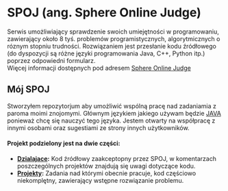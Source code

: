 # SPOJ (ang. Sphere Online Judge)
Serwis umożliwiający sprawdzenie swoich umiejętności w programowaniu, zawierający około 8 tyś. problemów programistycznych, algorytmicznych o róznym stopniu 
trudności. Rozwiązaniem jest przesłanie kodu źródłowego (do dyspozycji są różne języki programowania Java, C++, Python itp.) poprzez odpowiedni formularz.
<br> Więcej informacji dostępnych pod adresem [Sphere Online Judge](https://pl.spoj.com/) </br>

## Mój SPOJ
Stworzyłem repozytorjum aby umożliwić wspólną pracę nad zadaniamia z paroma moimi znojomymi. Głównym językiem jakiego używam będzie 
[JAVA](https://github.com/search?q=java) ponieważ chcę się nauczyć tego języka. Jestem otwarty na współpracę z innymi osobami oraz sugestiami ze strony 
innych użytkowników.
#### Projekt podzielony jest na dwie części:
- **[Dzialajace](https://github.com/adijot/SPOJ/tree/main/src/Dzialajace):** Kod źródłowy zaakceptopny przez SPOJ, w komentarzach poszczególnych projektów znajdują
się uwagi dotyczące kodu.
- **[Projekty](https://github.com/adijot/SPOJ/tree/main/src/Projekty):** Zadania nad którymi obecnie pracuje, kod częściowo niekomplętny, zawierający wstępne 
rozwiązanie problemu.

